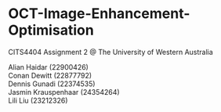 # OCT-Image-Enhancement-Optimisation
CITS4404 Assignment 2 @ The University of Western Australia

Alian Haidar (22900426)\
Conan Dewitt (22877792)\
Dennis Gunadi (22374535)\
Jasmin Krauspenhaar (24354264)\
Lili Liu (23212326)
